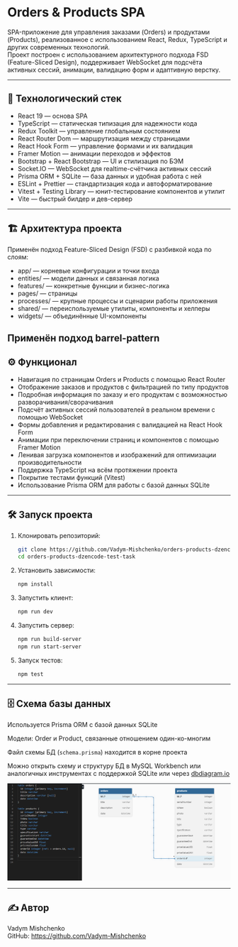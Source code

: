 # Orders & Products SPA

SPA-приложение для управления заказами (Orders) и продуктами (Products), реализованное с использованием React, Redux, TypeScript и других современных технологий.  
Проект построен с использованием архитектурного подхода FSD (Feature-Sliced Design), поддерживает WebSocket для подсчёта активных сессий, анимации, валидацию форм и адаптивную верстку.

---

## 🚀 Технологический стек

- React 19 — основа SPA
- TypeScript — статическая типизация для надежности кода
- Redux Toolkit — управление глобальным состоянием
- React Router Dom — маршрутизация между страницами
- React Hook Form — управление формами и их валидация
- Framer Motion — анимации переходов и эффектов
- Bootstrap + React Bootstrap — UI и стилизация по БЭМ
- Socket.IO — WebSocket для realtime-счётчика активных сессий
- Prisma ORM + SQLite — база данных и удобная работа с ней
- ESLint + Prettier — стандартизация кода и автоформатирование
- Vitest + Testing Library — юнит-тестирование компонентов и утилит
- Vite — быстрый билдер и дев-сервер

---

## 🏗 Архитектура проекта

Применён подход Feature-Sliced Design (FSD) с разбивкой кода по слоям:

- app/ — корневые конфигурации и точки входа
- entities/ — модели данных и связанная логика
- features/ — конкретные функции и бизнес-логика
- pages/ — страницы
- processes/ — крупные процессы и сценарии работы приложения
- shared/ — переиспользуемые утилиты, компоненты и хелперы
- widgets/ — объединённые UI-компоненты

## Применён подход barrel-pattern

## ⚙️ Функционал

- Навигация по страницам Orders и Products с помощью React Router
- Отображение заказов и продуктов с фильтрацией по типу продуктов
- Подробная информация по заказу и его продуктам с возможностью разворачивания/сворачивания
- Подсчёт активных сессий пользователей в реальном времени с помощью WebSocket
- Формы добавления и редактирования с валидацией на React Hook Form
- Анимации при переключении страниц и компонентов с помощью Framer Motion
- Ленивая загрузка компонентов и изображений для оптимизации производительности
- Поддержка TypeScript на всём протяжении проекта
- Покрытие тестами функций (Vitest)
- Использование Prisma ORM для работы с базой данных SQLite

---

## 🛠 Запуск проекта

1. Клонировать репозиторий:

   ```bash
   git clone https://github.com/Vadym-Mishchenko/orders-products-dzencode-test-task.git
   cd orders-products-dzencode-test-task
   ```

2. Установить зависимости:

   ```bash
   npm install
   ```

3. Запустить клиент:

   ```bash
   npm run dev
   ```

4. Запустить сервер:

   ```bash
   npm run build-server
   npm run start-server
   ```

5. Запуск тестов:

   ```bash
   npm test
   ```

---

## 🗄 Схема базы данных

Используется Prisma ORM с базой данных SQLite

Модели: Order и Product, связанные отношением один-ко-многим

Файл схемы БД (`schema.prisma`) находится в корне проекта

Можно открыть схему и структуру БД в MySQL Workbench или аналогичных инструментах с поддержкой SQLite или через [dbdiagram.io](https://dbdiagram.io)

![Схема базы данных](public/images/db-schema.png)

---

## ✍️ Автор

Vadym Mishchenko  
GitHub: https://github.com/Vadym-Mishchenko
